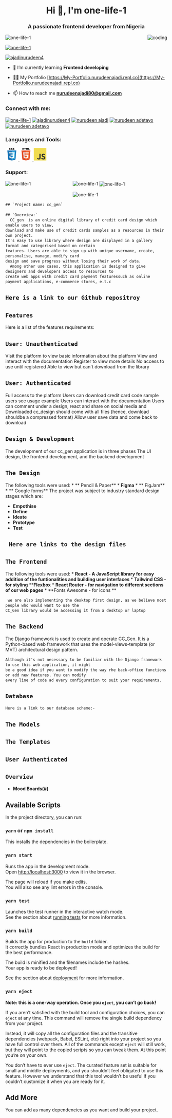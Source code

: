 <h1 align="center">Hi 👋, I'm one-life-1</h1>
<h3 align="center">A passionate frontend developer from Nigeria</h3>
<img align="right" src="https://camo.githubusercontent.com/cae12fddd9d6982901d82580bdf321d81fb299141098ca1c2d4891870827bf17/68747470733a2f2f6d69726f2e6d656469756d2e636f6d2f6d61782f313336302f302a37513379765349765f7430696f4a2d5a2e676966" alt="coding" width+"400">
<p align="left"> <img src="https://komarev.com/ghpvc/?username=one-life-1&label=Profile%20views&color=0e75b6&style=flat" alt="one-life-1" /> </p>

<p align="left"> <a href="https://github.com/ryo-ma/github-profile-trophy"><img src="https://github-profile-trophy.vercel.app/?username=one-life-1" alt="one-life-1" /></a> </p>

<p align="left"> <a href="https://twitter.com/ajadinurudeen4" target="blank"><img src="https://img.shields.io/twitter/follow/ajadinurudeen4?logo=twitter&style=for-the-badge" alt="ajadinurudeen4" /></a> </p>

- 🌱 I’m currently learning **Frontend developing**

- 👨‍💻 My Portfolio [https://My-Portfolio.nurudeenajadi.repl.co](https://My-Portfolio.nurudeenajadi.repl.co)

- 📫 How to reach me **nurudeenajadi80@gmail.com**

<h3 align="left">Connect with me:</h3>
<p align="left">
<a href="https://codepen.io/one-life-1" target="blank"><img align="center" src="https://raw.githubusercontent.com/rahuldkjain/github-profile-readme-generator/master/src/images/icons/Social/codepen.svg" alt="one-life-1" height="30" width="40" /></a>
<a href="https://twitter.com/AjadiNurudeen4" target="blank"><img align="center" src="https://raw.githubusercontent.com/rahuldkjain/github-profile-readme-generator/master/src/images/icons/Social/twitter.svg" alt="ajadinurudeen4" height="30" width="40" /></a>
<a href="https://stackoverflow.com/users/20101622/nurudeen-ajadi" target="blank"><img align="center" src="https://raw.githubusercontent.com/rahuldkjain/github-profile-readme-generator/master/src/images/icons/Social/stack-overflow.svg" alt="nurudeen ajadi" height="30" width="40" /></a>
<a href="https://fb.com/Nurudeen Adetayo" target="blank"><img align="center" src="https://raw.githubusercontent.com/rahuldkjain/github-profile-readme-generator/master/src/images/icons/Social/facebook.svg" alt="nurudeen adetayo" height="30" width="40" /></a>
<a href="https://instagram.com/nurudeen_adetayo" target="blank"><img align="center" src="https://raw.githubusercontent.com/rahuldkjain/github-profile-readme-generator/master/src/images/icons/Social/instagram.svg" alt="nurudeen adetayo" height="30" width="40" /></a>
</p>

<h3 align="left">Languages and Tools:</h3>
<p align="left"> <a href="https://www.w3schools.com/css/" target="_blank" rel="noreferrer"> <img src="https://raw.githubusercontent.com/devicons/devicon/master/icons/css3/css3-original-wordmark.svg" alt="css3" width="40" height="40"/> </a> <a href="https://www.w3.org/html/" target="_blank" rel="noreferrer"> <img src="https://raw.githubusercontent.com/devicons/devicon/master/icons/html5/html5-original-wordmark.svg" alt="html5" width="40" height="40"/> </a> <a href="https://developer.mozilla.org/en-US/docs/Web/JavaScript" target="_blank" rel="noreferrer"> <img src="https://raw.githubusercontent.com/devicons/devicon/master/icons/javascript/javascript-original.svg" alt="javascript" width="40" height="40"/> </a> </p>

<h3 align="left">Support:</h3>
<p><a href="https://www.buymeacoffee.com/nurudeenajl"> <img align="left" src="https://cdn.buymeacoffee.com/buttons/v2/default-yellow.png" height="50" width="210" alt="one-life-1" /></a>

<p><img align="left" src="https://github-readme-stats.vercel.app/api/top-langs?username=one-life-1&show_icons=true&locale=en&layout=compact" alt="one-life-1" /></p>

<p>&nbsp;<img align="center" src="https://github-readme-stats.vercel.app/api?username=one-life-1&show_icons=true&locale=en" alt="one-life-1" /></p>

<p><img align="center" src="https://github-readme-streak-stats.herokuapp.com/?user=one-life-1&" alt="one-life-1" /></p>



    ## `Project name: cc_gen`
 
    ## `Overview:`
      CC_gen  is an online digital library of credit card design which enable users to view,
    download and make use of credit cards samples as a resources in their own project.
    It's easy to use library where design are displayed in a gallery format and categorised based on certain
    features. Users are able to sign up with unique username, create, personalise, manage, modify card
    design and save progress without losing their work of data.
      Among other use cases, this application is designed to give designers and developers access to resources to
    create web apps with credit card payment featuressuch as online payment applications, e-commerce stores, e.t.c
 
##  `Here is a link to our Github repositroy`
  

  ## `Features`
  Here is a list of the features requirements:
## `User: Unauthenticated`
  Visit the platform to view basic information about the platform
  View and interact with the documentation
  Register to view more details
  No access to use until registered
  Able to view but can't download from the library

## `User: Authenticated`
  Full access to the platform
  Users can download credit card code sample
  users see usage example
  Users can interact with the documentation
  Users can comment under a design, react and share on social media and
  Downloaded cc_design should come with all files (hence, download shouldbe a compressed format)
 Allow user save data and come back to download

  ## `Design & Development`
  The development of our cc_gen application is in three phases
  The UI design, the frontend development, and the backend development

  ## `The Design`
  The following tools were used:
     * **  Pencil & Paper**
      * **Figma**
      * ** FigJam**
      * ** Google forms**
  The project was subject to industry standard design stages which are:
  
 * **Empothise**
 * **Define**
 * **Ideate**
 * **Prototype**
 * **Test**
 ##  ` Here are links to the design files`
  
##  `The Frontend`
 The following tools were used:
    * **React - A JavaScript library for easy addition of the funtionalities and building user interfaces**
    * **Tailwind CSS - for styling**
    ****Flexbox**
    * **React Router - for navigation to different sections of our web pages**
    * **Fonts Awesome - for icons **
     
     we are also implementing the desktop first design, as we believe most people who would want to use the
    CC_Gen library would be accessing it from a desktop or laptop 
    
##  `The Backend`
  The Django framework is used to create and operate CC_Gen. It is a Python-based web framework that uses
    the model-views-template (or MVT) architectural design pattern.
    
    Although it's not necessary to be familiar with the Django framework to use this web application, it might
    be a good idea if you want to modify the way rhe back-office functions or add new features. You can modify
    every line of code ad every configuration to suit your requirements.
  
   ## `Database`
    Here is a link to our database scheme:-
    
   ## `The Models`
   
   ## `The Templates`
    
   ## `User Authenticated`






## `Overview`

* **Mood Boards(#)**

## Available Scripts

In the project directory, you can run:

### `yarn` or `npm install`
This installs the dependencies in the boilerplate.

### `yarn start`

Runs the app in the development mode.\
Open [http://localhost:3000](http://localhost:3000) to view it in the browser.

The page will reload if you make edits.\
You will also see any lint errors in the console.

### `yarn test`

Launches the test runner in the interactive watch mode.\
See the section about [running tests](https://facebook.github.io/create-react-app/docs/running-tests) for more information.

### `yarn build`

Builds the app for production to the `build` folder.\
It correctly bundles React in production mode and optimizes the build for the best performance.

The build is minified and the filenames include the hashes.\
Your app is ready to be deployed!

See the section about [deployment](https://facebook.github.io/create-react-app/docs/deployment) for more information.

### `yarn eject`

**Note: this is a one-way operation. Once you `eject`, you can’t go back!**

If you aren’t satisfied with the build tool and configuration choices, you can `eject` at any time. This command will remove the single build dependency from your project.

Instead, it will copy all the configuration files and the transitive dependencies (webpack, Babel, ESLint, etc) right into your project so you have full control over them. All of the commands except `eject` will still work, but they will point to the copied scripts so you can tweak them. At this point you’re on your own.

You don’t have to ever use `eject`. The curated feature set is suitable for small and middle deployments, and you shouldn’t feel obligated to use this feature. However we understand that this tool wouldn’t be useful if you couldn’t customize it when you are ready for it.

## Add More

You can add as many dependencies as you want and build your project.

